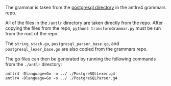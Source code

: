 The grammar is taken from the [postgresql directory](https://github.com/antlr/grammars-v4/blob/master/sql/postgresql/README.md) in the antlrv4 grammars repo.

All of the files in the `/antlr` directory are taken directly from the repo. After copying the files from the repo, `python3 transformGrammar.py` must be run from the root of the repo.

The `string_stack.go`, `postgresql_parser_base.go`, and `postgresql_lexer_base.go` are also copied from the grammars repo.

The go files can then be generated by running the following commands from the `./antlr` directory:
```
antlr4 -Dlanguage=Go -o ../ ./PostgreSQLLexer.g4
antlr4 -Dlanguage=Go -o ../ ./PostgreSQLParser.g4
```